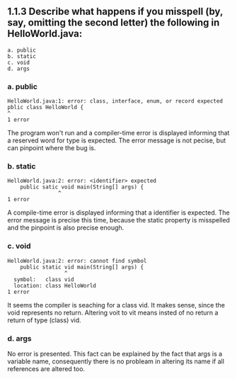 ## 1.1.3 Describe what happens if you misspell (by, say, omitting the second letter) the following in HelloWorld.java:
    a. public
    b. static
    c. void
    d. args

### a. public

```
HelloWorld.java:1: error: class, interface, enum, or record expected
pblic class HelloWorld {
^
1 error
```

The program won't run and a compiler-time error is displayed informing that a reserved word for type is expected. The error message is not pecise, but can pinpoint where the bug is.

### b. static

```
HelloWorld.java:2: error: <identifier> expected
    public satic void main(String[] args) {
                ^
1 error
```

A compile-time error is displayed informing that a identifier is expected. The error message is precise this time, because the static property is misspelled and the pinpoint is also precise enough.

### c. void

```
HelloWorld.java:2: error: cannot find symbol
    public static vid main(String[] args) {
                  ^
  symbol:   class vid
  location: class HelloWorld
1 error
```

It seems the compiler is seaching for a class vid. It makes sense, since the void represents no return. Altering voit to vit means insted of no return a return of type (class) vid.

### d. args

No error is presented. This fact can be explained by the fact that args is a variable name, consequently there is no probleam in altering its name if all references are altered too.